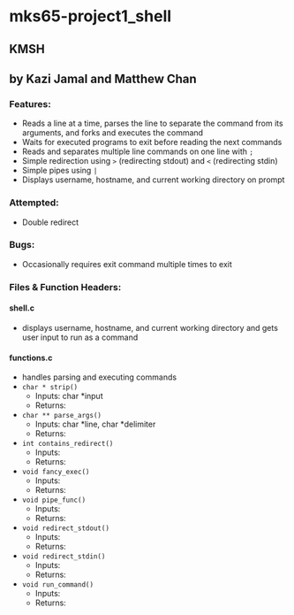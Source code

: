 # mks65-project1_shell

## KMSH

## by Kazi Jamal and Matthew Chan

### Features:

- Reads a line at a time, parses the line to separate the command from its arguments, and forks and executes the command
- Waits for executed programs to exit before reading the next commands
- Reads and separates multiple line commands on one line with `;`
- Simple redirection using `>` (redirecting stdout) and `<` (redirecting stdin)
- Simple pipes using `|`
- Displays username, hostname, and current working directory on prompt

### Attempted:

- Double redirect

### Bugs:

- Occasionally requires exit command multiple times to exit

### Files & Function Headers:

#### shell.c

- displays username, hostname, and current working directory and gets user input to run as a command

#### functions.c

- handles parsing and executing commands
- `char * strip()`
  - Inputs: char \*input
  - Returns:
- `char ** parse_args()`
  - Inputs: char *line, char *delimiter
  - Returns:
- `int contains_redirect()`
  - Inputs:
  - Returns:
- `void fancy_exec()`
  - Inputs:
  - Returns:
- `void pipe_func()`
  - Inputs:
  - Returns:
- `void redirect_stdout()`
  - Inputs:
  - Returns:
- `void redirect_stdin()`
  - Inputs:
  - Returns:
- `void run_command()`
  - Inputs:
  - Returns:
